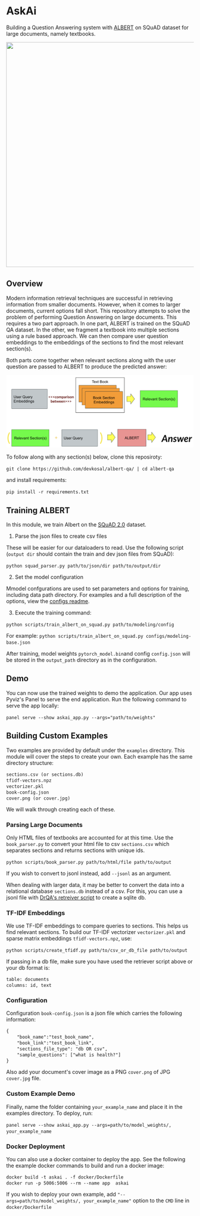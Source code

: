 # AskAi
Building a Question Answering system with [ALBERT](https://ai.googleblog.com/2019/12/albert-lite-bert-for-self-supervised.html) on SQuAD dataset for large documents, namely textbooks.

<p align="center">
  <a href="#" ><img width="512" height="605" src="https://github.com/devkosal/askai/raw/master/resources/demo.gif"> </img></a>
</p>

## Overview
Modern information retrieval techniques are successful in retrieving information from smaller documents. However, when it comes to larger documents, current options fall short. This repository attempts to solve the problem of performing Question Answering on large documents. This requires a two part approach. In one part, ALBERT is trained on the SQuAD QA dataset. In the other, we fragment a textbook into multiple sections using a rule based approach. We can then compare user question embeddings to the embeddings of the sections to find the most relevant section(s). 

Both parts come together when relevant sections along with the user question are passed to ALBERT to produce the predicted answer:

![Diagram](resources/diagram.png)

To follow along with any section(s) below, clone this reposiroty:

```git clone https://github.com/devkosal/albert-qa/ | cd albert-qa```

and install requirements:

```pip install -r requirements.txt```



## Training ALBERT

In this module, we train Albert on the [SQuAD 2.0](https://rajpurkar.github.io/SQuAD-explorer/) dataset.

1. Parse the json files to create csv files 

These will be easier for our dataloaders to read. Use the following script (`output dir` should contain the train and dev json files from SQuAD):

`python squad_parser.py path/to/json/dir path/to/output/dir`


2. Set the model configuration

Mmodel confgurations are used to set parameters and options for training, including data path directory. For examples and a full description of the options, view the [configs readme](https://github.com/devkosal/askai/tree/master/configs).

3. Execute the training command:

`python scripts/train_albert_on_squad.py path/to/modeling/config`

For example: `python scripts/train_albert_on_squad.py configs/modeling-base.json`

After training, model weights ```pytorch_model.bin```and config ```config.json``` will be stored in the `output_path` directory as in the configuration.

## Demo

You can now use the trained weights to demo the application. Our app uses Pyviz's Panel to serve the end application. Run the following command to serve the app locally:

```panel serve --show askai_app.py --args="path/to/weights"```

## Building Custom Examples

Two examples are provided by default under the ```examples``` directory. This module will cover the steps to create your own. Each example has the same directory structure:

```
sections.csv (or sections.db)
tfidf-vectors.npz
vectorizer.pkl
book-config.json
cover.png (or cover.jpg)
```

We will walk through creating each of these.

### Parsing Large Documents

Only HTML files of textbooks are accounted for at this time. Use the ```book_parser.py``` to convert your html file to csv `sections.csv` which separates sections and returns sections with unique ids.  

`python scripts/book_parser.py path/to/html/file path/to/output`

If you wish to convert to jsonl instead, add `--jsonl` as an argument.

When dealing with larger data, it may be better to convert the data into a relational database `sections.db` instead of a csv. For this, you can use a jsonl file with [DrQA's retreiver script](https://github.com/facebookresearch/DrQA/tree/master/scripts/retriever#storing-the-documents) to create a sqlite db.

### TF-IDF Embeddings 

We use TF-IDF embeddings to compare queries to sections. This helps us find relevant sections. To build our TF-IDF vectorizer `vectorizer.pkl` and sparse matrix embeddings `tfidf-vectors.npz`, use:

`python scripts/create_tfidf.py path/to/csv_or_db_file path/to/output`

If passing in a db file, make sure you have used the retriever script above or your db format is:

```
table: documents
columns: id, text
```

### Configuration

Configuration `book-config.json` is a json file which carries the following information:

```
{
    "book_name":"test_book_name",
    "book_link":"test_book_link",
    "sections_file_type": "db OR csv",
    "sample_questions": ["what is health?"]
}
```
Also add your document's cover image as a PNG `cover.png` of JPG `cover.jpg` file. 

### Custom Example Demo

Finally, name the folder containing `your_example_name` and place it in the examples directory. To deploy, run:

`panel serve --show askai_app.py --args=path/to/model_weights/, your_example_name`

### Docker Deployment

You can also use a docker container to deploy the app. See the following the example docker commands to build and run a docker image:

```
docker build -t askai . -f docker/Dockerfile 
docker run -p 5006:5006 --rm --name app  askai 

```

If you wish to deploy your own example, add `"--args=path/to/model_weights/, your_example_name"` option to the `CMD` line in `docker/Dockerfile`
